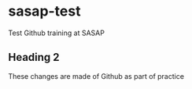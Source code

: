 # sasap-test
Test Github training at SASAP

## Heading 2
These changes are made of Github as part of practice
